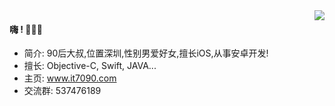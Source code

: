 <img align="right" src="https://github-readme-stats.vercel.app/api?username=CoderZhuXH&show_icons=true&icon_color=CE1D2D&text_color=718096&bg_color=00000000&hide_title=true&hide_border=true" />

#### 嗨 ! 👋👋👋
- 简介: 90后大叔,位置深圳,性别男爱好女,擅长iOS,从事安卓开发!
- 擅长: Objective-C, Swift, JAVA...
- 主页: www.it7090.com
- 交流群: 537476189

<!---
**CoderZhuXH/CoderZhuXH** is a ✨ _special_ ✨ repository because its `README.md` (this file) appears on your GitHub profile.

Here are some ideas to get you started:

- 🔭 I’m currently working on ...
- 🌱 I’m currently learning ...
- 👯 I’m looking to collaborate on ...
- 🤔 I’m looking for help with ...
- 💬 Ask me about ...
- 📫 How to reach me: ...
- 😄 Pronouns: ...
- ⚡ Fun fact: ...
-->


